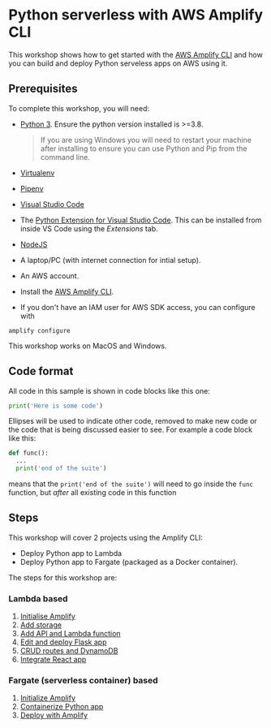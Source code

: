 # Python serverless with AWS Amplify CLI

This workshop shows how to get started with the [AWS Amplify CLI](https://aws.amazon.com/amplify/) and how you can build and deploy Python serveless apps on AWS using it.

## Prerequisites

To complete this workshop, you will need:


* [Python 3](https://www.python.org/downloads/). Ensure the python version installed is >=3.8.
  
  > If you are using Windows you will need to restart your machine after installing to ensure you can use Python and Pip from the command line.

* [Virtualenv](https://virtualenv.pypa.io/en/latest/)
* [Pipenv](https://pipenv.pypa.io/en/latest/)
* [Visual Studio Code](https://code.visualstudio.com/)
* The [Python Extension for Visual Studio Code](https://marketplace.visualstudio.com/itemdetails?itemName=ms-python.python). This can be installed from inside VS Code using the *Extensions* tab.
* [NodeJS](https://nodejs.org/)
* A laptop/PC (with internet connection for intial setup).
* An AWS account.
* Install the [AWS Amplify CLI](https://docs.amplify.aws/cli/start/install/).
* If you don't have an IAM user for AWS SDK access, you can configure with
```
amplify configure
```


This workshop works on MacOS and Windows.

## Code format

All code in this sample is shown in code blocks like this one:

```python
print('Here is some code')
```

Ellipses will be used to indicate other code, removed to make new code or the code that is being discussed easier to see. For example a code block like this:

```python
def func():
  ...
  print('end of the suite')
```

means that the `print('end of the suite')` will need to go inside the `func` function, but *after* all existing code in this function

## Steps

This workshop will cover 2 projects using the Amplify CLI: 
- Deploy Python app to Lambda
- Deploy Python app to Fargate (packaged as a Docker container). 

The steps for this workshop are:

### Lambda based 
1. [Initialise Amplify](./steps/python-lambda/01-initialize-amplify.md)
2. [Add storage](./steps/python-lambda/02-add-storage.md)
3. [Add API and Lambda function](./steps/python-lambda/03-add-api-lambda-function.md)
4. [Edit and deploy Flask app](./steps/python-lambda/04-edit-deploy-flask-app.md)
5. [CRUD routes and DynamoDB](./steps/python-lambda/05-crud-routes-dynamodb.md)
6. [Integrate React app](./steps/python-lambda/06-integrate-react-app.md)

### Fargate (serverless container) based   
1. [Initialize Amplify](./steps/python-fargate/01-initialize-amplify.md)
2. [Containerize Python app](./steps/python-fargate/02-containerize-python-app.md)
3. [Deploy with Amplify](./steps/python-fargate/03-deploy-with-amplify.md)